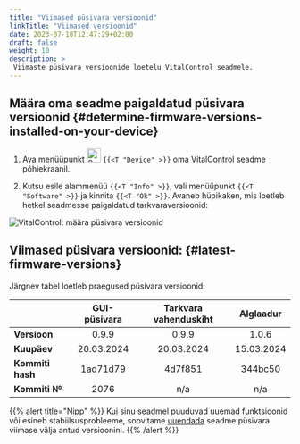 ```yaml
---
title: "Viimased püsivara versioonid"
linkTitle: "Viimased versioonid"
date: 2023-07-18T12:47:29+02:00
draft: false
weight: 10
description: >
 Viimaste püsivara versioonide loetelu VitalControl seadmele.
---
```


## Määra oma seadme paigaldatud püsivara versioonid {#determine-firmware-versions-installed-on-your-device}

1. Ava menüüpunkt <img src="/icons/device.svg" width="25" align="bottom" alt="Seade" /> `{{<T "Device" >}}` oma VitalControl seadme põhiekraanil.

2. Kutsu esile alammenüü `{{<T "Info" >}}`, vali menüüpunkt `{{<T "Software" >}}` ja kinnita `{{<T "Ok" >}}`. Avaneb hüpikaken, mis loetleb hetkel seadmesse paigaldatud tarkvaraversioonid:

![VitalControl: määra püsivara versioonid](../images/firmware-versions.png "Kuva püsivara versioonid")

## Viimased püsivara versioonid: {#latest-firmware-versions}

Järgnev tabel loetleb praegused püsivara versioonid:

|                 | GUI-püsivara | Tarkvara vahenduskiht  | Alglaadur |
|-----------------|:------------:|:-----------:|:----------:|
| **Versioon**     | 0.9.9        | 0.9.9       | 1.0.6      |
| **Kuupäev**        | 20.03.2024   | 20.03.2024  | 15.03.2024 |
| **Kommiti hash** | 1ad71d79     | 4d7f851     | 344bc50    |
| **Kommiti №**    | 2076         | n/a         | n/a        |

{{% alert title="Nipp" %}}
Kui sinu seadmel puuduvad uuemad funktsioonid või esineb stabiilsusprobleeme, soovitame [uuendada](../update/) seadme püsivara viimase välja antud versioonini.
{{% /alert %}}
